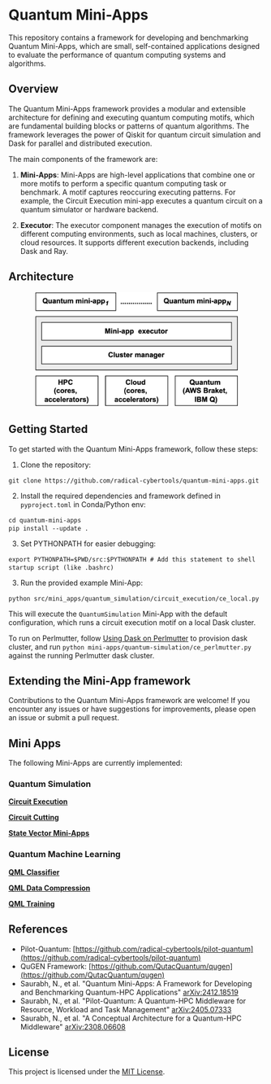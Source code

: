 # Quantum Mini-Apps

This repository contains a framework for developing and benchmarking Quantum Mini-Apps, which are small, self-contained applications designed to evaluate the performance of quantum computing systems and algorithms.

## Overview

The Quantum Mini-Apps framework provides a modular and extensible architecture for defining and executing quantum computing motifs, which are fundamental building blocks or patterns of quantum algorithms. The framework leverages the power of Qiskit for quantum circuit simulation and Dask for parallel and distributed execution.

The main components of the framework are:

1. **Mini-Apps**: Mini-Apps are high-level applications that combine one or more motifs to perform a specific quantum computing task or benchmark. A motif captures reoccuring executing patterns. For example, the Circuit Execution mini-app executes a quantum circuit on a quantum simulator or hardware backend.

2. **Executor**: The executor component manages the execution of motifs on different computing environments, such as local machines, clusters, or cloud resources. It supports different execution backends, including Dask and Ray.



Architecture
----

<img src="https://github.com/radical-cybertools/quantum-mini-apps/blob/6d5f2d2bc08b25ffa9d5ea471c552d1ed8dc3595/docs/mini-app-arch.png" alt="Mini App Architecture diagram" width="400" style="display: block; margin: auto;">

## Getting Started

To get started with the Quantum Mini-Apps framework, follow these steps:

1. Clone the repository:
```commandline
git clone https://github.com/radical-cybertools/quantum-mini-apps.git
```

2. Install the required dependencies and framework defined in ```pyproject.toml``` in Conda/Python env:
```
cd quantum-mini-apps
pip install --update .
```

3. Set PYTHONPATH for easier debugging:

```
export PYTHONPATH=$PWD/src:$PYTHONPATH # Add this statement to shell startup script (like .bashrc)
```

3. Run the provided example Mini-App:

```commandline
python src/mini_apps/quantum_simulation/circuit_execution/ce_local.py
```

This will execute the `QuantumSimulation` Mini-App with the default configuration, which runs a circuit execution motif on a local Dask cluster.

To run on Perlmutter, follow [Using Dask on Perlmutter](https://gitlab.com/NERSC/nersc-notebooks/-/tree/main/perlmutter/dask#using-dask-on-perlmutter) to provision dask cluster, and run ```python mini-apps/quantum-simulation/ce_perlmutter.py``` against the running Perlmutter dask cluster.


## Extending the Mini-App framework
Contributions to the Quantum Mini-Apps framework are welcome! If you encounter any issues or have suggestions for improvements, please open an issue or submit a pull request. 

## Mini Apps
The following Mini-Apps are currently implemented:

### Quantum Simulation

[**Circuit Execution**](src/mini_apps/quantum_simulation/circuit_execution/README.md)

[**Circuit Cutting**](src/mini_apps/quantum_simulation/circuit_cutting/README.md)

[**State Vector Mini-Apps**](src/mini_apps/quantum_simulation/distributed_state_vector/README.md)


### Quantum Machine Learning 

[**QML Classifier**](src/mini_apps/qml_classifier/README.md)

[**QML Data Compression**](src/mini_apps/qml_data_compression/README.md)

[**QML Training**](src/mini_apps/qml_training/README.md)


## References
- Pilot-Quantum: [https://github.com/radical-cybertools/pilot-quantum](https://github.com/radical-cybertools/pilot-quantum)
- QuGEN Framework: [https://github.com/QutacQuantum/qugen](https://github.com/QutacQuantum/qugen)
- Saurabh, N., et al. "Quantum Mini-Apps: A Framework for Developing and Benchmarking Quantum-HPC Applications" [arXiv:2412.18519](https://arxiv.org/abs/2412.18519)
- Saurabh, N., et al. "Pilot-Quantum: A Quantum-HPC Middleware for Resource, Workload and Task Management" [arXiv:2405.07333](https://arxiv.org/abs/2405.07333)
- Saurabh, N., et al. "A Conceptual Architecture for a Quantum-HPC Middleware" [arXiv:2308.06608](https://arxiv.org/abs/2308.06608)



## License

This project is licensed under the [MIT License](LICENSE).



